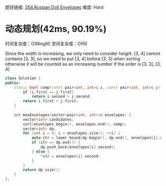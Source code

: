 题目链接: [354.Russian Doll Envelopes][1]
难度: Hard

# 动态规划(42ms, 90.19%)
时间复杂度：O(NlogN)
空间复杂度：O(N)

Since the width is increasing, we only need to consider height.
[3, 4] cannot contains [3, 3], so we need to put [3, 4] before [3, 3] when sorting otherwise it will be counted as an increasing number if the order is [3, 3], [3, 4]

```cpp
class Solution {
public:
    static bool comp(const pair<int, int>& i, const pair<int, int>& j) {
        if (i.first == j.first)
            return i.second > j.second;
        return i.first < j.first;
    }
    
    int maxEnvelopes(vector<pair<int, int>>& envelopes) {
        vector<int> candidates;
        sort(envelopes.begin(), envelopes.end(), comp);
        vector<int> dp;
        for (int i = 0; i < envelopes.size(); ++i) {
            auto itr = lower_bound(dp.begin(), dp.end(), envelopes[i].second);
            if (itr == dp.end()) {
                dp.push_back(envelopes[i].second);
            } else {
                *itr = envelopes[i].second;
            }
        }
        return dp.size();
    }
};
```

[1]: https://leetcode.com/problems/russian-doll-envelopes
